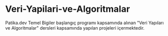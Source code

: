 # Veri-Yapilari-ve-Algoritmalar
Patika.dev Temel Bigiler başlangıç programı kapsamında alınan "Veri Yapıları ve Algoritmalar" dersleri kapsamında yapılan projeleri içermektedir.
